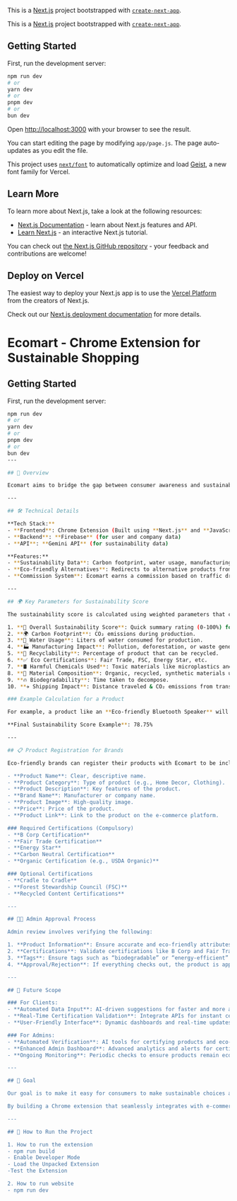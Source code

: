 
This is a [Next.js](https://nextjs.org) project bootstrapped with [`create-next-app`](https://github.com/vercel/next.js/tree/canary/packages/create-next-app).

This is a [Next.js](https://nextjs.org) project bootstrapped with [`create-next-app`](https://github.com/vercel/next.js/tree/canary/packages/create-next-app).

## Getting Started

First, run the development server:

```bash
npm run dev
# or
yarn dev
# or
pnpm dev
# or
bun dev
```

Open [http://localhost:3000](http://localhost:3000) with your browser to see the result.

You can start editing the page by modifying `app/page.js`. The page auto-updates as you edit the file.

This project uses [`next/font`](https://nextjs.org/docs/app/building-your-application/optimizing/fonts) to automatically optimize and load [Geist](https://vercel.com/font), a new font family for Vercel.

## Learn More

To learn more about Next.js, take a look at the following resources:

- [Next.js Documentation](https://nextjs.org/docs) - learn about Next.js features and API.
- [Learn Next.js](https://nextjs.org/learn) - an interactive Next.js tutorial.

You can check out [the Next.js GitHub repository](https://github.com/vercel/next.js) - your feedback and contributions are welcome!

## Deploy on Vercel

The easiest way to deploy your Next.js app is to use the [Vercel Platform](https://vercel.com/new?utm_medium=default-template&filter=next.js&utm_source=create-next-app&utm_campaign=create-next-app-readme) from the creators of Next.js.

Check out our [Next.js deployment documentation](https://nextjs.org/docs/app/building-your-application/deploying) for more details.
# Ecomart - Chrome Extension for Sustainable Shopping

## Getting Started

First, run the development server:

```bash
npm run dev
# or
yarn dev
# or
pnpm dev
# or
bun dev
---

## 🚀 Overview

Ecomart aims to bridge the gap between consumer awareness and sustainable shopping by providing real-time sustainability insights on the products users view online. When users click on a product, the extension will pop up with details on the environmental impact, including carbon footprint, water usage, and recyclability. Additionally, Ecomart suggests eco-friendly alternatives from registered brands.

---

## 🛠️ Technical Details

**Tech Stack:**
- **Frontend**: Chrome Extension (Built using **Next.js** and **JavaScript**)
- **Backend**: **Firebase** (for user and company data)
- **API**: **Gemini API** (for sustainability data)

**Features:**
- **Sustainability Data**: Carbon footprint, water usage, manufacturing impact, recyclability, certifications, etc.
- **Eco-friendly Alternatives**: Redirects to alternative products from eco-friendly brands.
- **Commission System**: Ecomart earns a commission based on traffic driven to the alternative products.

---

## 🌍 Key Parameters for Sustainability Score

The sustainability score is calculated using weighted parameters that consider the environmental impact of each product. These parameters are:

1. **🌱 Overall Sustainability Score**: Quick summary rating (0-100%) for decision-making.
2. **🌍 Carbon Footprint**: CO₂ emissions during production.
3. **🚰 Water Usage**: Liters of water consumed for production.
4. **🏭 Manufacturing Impact**: Pollution, deforestation, or waste generated.
5. **🔄 Recyclability**: Percentage of product that can be recycled.
6. **✅ Eco Certifications**: Fair Trade, FSC, Energy Star, etc.
7. **🛢️ Harmful Chemicals Used**: Toxic materials like microplastics and heavy metals.
8. **🌾 Material Composition**: Organic, recycled, synthetic materials used.
9. **🔥 Biodegradability**: Time taken to decompose.
10. **✈️ Shipping Impact**: Distance traveled & CO₂ emissions from transportation.

### Example Calculation for a Product

For example, a product like an **Eco-friendly Bluetooth Speaker** will have a sustainability score calculated based on the weighted sum of individual scores for each parameter.

**Final Sustainability Score Example**: 78.75%

---

## 📋 Product Registration for Brands

Eco-friendly brands can register their products with Ecomart to be included in the extension's alternative suggestions. The registration process involves:

- **Product Name**: Clear, descriptive name.
- **Product Category**: Type of product (e.g., Home Decor, Clothing).
- **Product Description**: Key features of the product.
- **Brand Name**: Manufacturer or company name.
- **Product Image**: High-quality image.
- **Price**: Price of the product.
- **Product Link**: Link to the product on the e-commerce platform.

### Required Certifications (Compulsory)
- **B Corp Certification**
- **Fair Trade Certification**
- **Energy Star**
- **Carbon Neutral Certification**
- **Organic Certification (e.g., USDA Organic)**

### Optional Certifications
- **Cradle to Cradle**
- **Forest Stewardship Council (FSC)**
- **Recycled Content Certifications**

---

## 🧑‍💼 Admin Approval Process

Admin review involves verifying the following:

1. **Product Information**: Ensure accurate and eco-friendly attributes.
2. **Certifications**: Validate certifications like B Corp and Fair Trade.
3. **Tags**: Ensure tags such as “biodegradable” or “energy-efficient” match the product claims.
4. **Approval/Rejection**: If everything checks out, the product is approved for listing; otherwise, it is rejected with feedback.

---

## 🔧 Future Scope

### For Clients:
- **Automated Data Input**: AI-driven suggestions for faster and more accurate registration.
- **Real-Time Certification Validation**: Integrate APIs for instant certification verification.
- **User-Friendly Interface**: Dynamic dashboards and real-time updates.

### For Admins:
- **Automated Verification**: AI tools for certifying products and eco-impact claims.
- **Enhanced Admin Dashboard**: Advanced analytics and alerts for certification expirations.
- **Ongoing Monitoring**: Periodic checks to ensure products remain eco-friendly and certification status is updated.

---

## 🎯 Goal

Our goal is to make it easy for consumers to make sustainable choices and empower eco-friendly brands by providing them with visibility to a wider audience.

By building a Chrome extension that seamlessly integrates with e-commerce platforms and leveraging eco-certification data, we are committed to creating a more sustainable online shopping experience.

---

## 📝 How to Run the Project

1. How to run the extension
- npm run build
- Enable Developer Mode
- Load the Unpacked Extension
-Test the Extension

2. How to run website
- npm run dev

